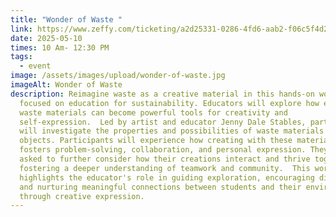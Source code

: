 ```yaml
---
title: "Wonder of Waste "
link: https://www.zeffy.com/ticketing/a2d25331-0286-4fd6-aab2-f06c5f4d2194
date: 2025-05-10
times: 10 Am- 12:30 PM
tags:
  - event
image: /assets/images/upload/wonder-of-waste.jpg
imageAlt: Wonder of Waste
description: Reimagine waste as a creative material in this hands-on workshop
  focused on education for sustainability. Educators will explore how everyday
  waste materials can become powerful tools for creativity and
  self-expression.  Led by artist and educator Jenny Dale Stables, participants
  will investigate the properties and possibilities of waste materials and found
  objects. Participants will experience how creating with these materials
  fosters problem-solving, collaboration, and personal expression. They will be
  asked to further consider how their creations interact and thrive together,
  fostering a deeper understanding of teamwork and community.  This workshop
  highlights the educator's role in guiding exploration, encouraging dialogue,
  and nurturing meaningful connections between students and their environment
  through creative expression.
---
```

